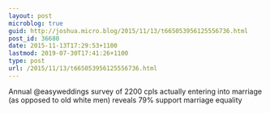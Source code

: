 ```yaml
---
layout: post
microblog: true
guid: http://joshua.micro.blog/2015/11/13/t665053956125556736.html
post_id: 36680
date: 2015-11-13T17:29:53+1100
lastmod: 2019-07-30T17:41:26+1100
type: post
url: /2015/11/13/t665053956125556736.html
---
```

Annual @easyweddings survey of 2200 cpls actually entering into marriage (as opposed to old white men) reveals 79% support marriage equality
